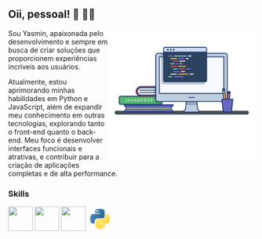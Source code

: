 ## Oii, pessoal! 👋 👩‍💻

<img src = "image.png" width="300" align="right">

Sou Yasmin, apaixonada pelo desenvolvimento e sempre em busca de criar soluções que proporcionem experiências incríveis aos usuários.

Atualmente, estou aprimorando minhas habilidades em Python e JavaScript, além de expandir meu conhecimento em outras tecnologias, explorando tanto o front-end quanto o back-end. Meu foco é desenvolver interfaces funcionais e atrativas, e contribuir para a criação de aplicações completas e de alta performance.

### Skills
<p align="left">
  
<img height="50" width="50" src="https://user-images.githubusercontent.com/25181517/192158954-f88b5814-d510-4564-b285-dff7d6400dad.png" width='50px'/>
<img height="50" width="50" src="https://user-images.githubusercontent.com/25181517/183898674-75a4a1b1-f960-4ea9-abcb-637170a00a75.png" width='50px'/>
<img height="50" width="50" src="https://user-images.githubusercontent.com/25181517/117447155-6a868a00-af3d-11eb-9cfe-245df15c9f3f.png" width='50px'/>
<img height="50" width="50" src="https://raw.githubusercontent.com/devicons/devicon/master/icons/python/python-original.svg">
